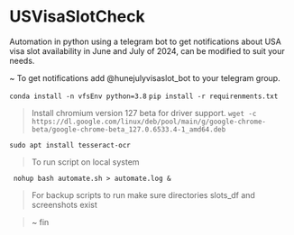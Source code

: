 # USVisaSlotCheck
Automation in python using a telegram bot to get notifications about USA visa slot availability in June and July of 2024, can be modified to suit your needs.

~ To get notifications add @hunejulyvisaslot_bot to your telegram group.


```conda install -n vfsEnv python=3.8```
```pip install -r requirenments.txt```
> Install chromium version 127 beta for driver support.
```wget -c https://dl.google.com/linux/deb/pool/main/g/google-chrome-beta/google-chrome-beta_127.0.6533.4-1_amd64.deb```

```sudo apt install tesseract-ocr```
> To run script on local system

``` nohup bash automate.sh > automate.log &```

> For backup scripts to run make sure directories slots_df and screenshots exist


> ~ fin
> 
   
